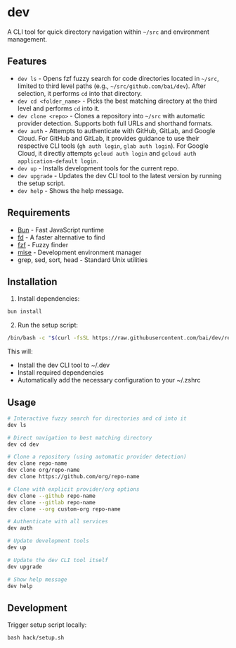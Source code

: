 # dev

A CLI tool for quick directory navigation within `~/src` and environment management.

## Features

- `dev ls` - Opens fzf fuzzy search for code directories located in `~/src`, limited to third level paths (e.g., `~/src/github.com/bai/dev`). After selection, it performs `cd` into that directory.
- `dev cd <folder_name>` - Picks the best matching directory at the third level and performs `cd` into it.
- `dev clone <repo>` - Clones a repository into `~/src` with automatic provider detection. Supports both full URLs and shorthand formats.
- `dev auth` - Attempts to authenticate with GitHub, GitLab, and Google Cloud. For GitHub and GitLab, it provides guidance to use their respective CLI tools (`gh auth login`, `glab auth login`). For Google Cloud, it directly attempts `gcloud auth login` and `gcloud auth application-default login`.
- `dev up` - Installs development tools for the current repo.
- `dev upgrade` - Updates the dev CLI tool to the latest version by running the setup script.
- `dev help` - Shows the help message.

## Requirements

- [Bun](https://bun.sh) - Fast JavaScript runtime
- [fd](https://github.com/sharkdp/fd) - A faster alternative to find
- [fzf](https://github.com/junegunn/fzf) - Fuzzy finder
- [mise](https://mise.jdx.dev/) - Development environment manager
- grep, sed, sort, head - Standard Unix utilities

## Installation

1. Install dependencies:

```bash
bun install
```

2. Run the setup script:

```bash
/bin/bash -c "$(curl -fsSL https://raw.githubusercontent.com/bai/dev/refs/heads/main/hack/setup.sh)"
```

This will:
- Install the dev CLI tool to ~/.dev
- Install required dependencies
- Automatically add the necessary configuration to your ~/.zshrc

## Usage

```bash
# Interactive fuzzy search for directories and cd into it
dev ls

# Direct navigation to best matching directory
dev cd dev

# Clone a repository (using automatic provider detection)
dev clone repo-name
dev clone org/repo-name
dev clone https://github.com/org/repo-name

# Clone with explicit provider/org options
dev clone --github repo-name
dev clone --gitlab repo-name
dev clone --org custom-org repo-name

# Authenticate with all services
dev auth

# Update development tools
dev up

# Update the dev CLI tool itself
dev upgrade

# Show help message
dev help
```

## Development

Trigger setup script locally:

```
bash hack/setup.sh
```
